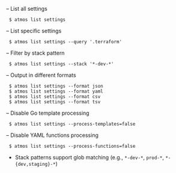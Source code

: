 – List all settings
```
 $ atmos list settings
```

– List specific settings
```
 $ atmos list settings --query '.terraform'
```

– Filter by stack pattern
```
 $ atmos list settings --stack '*-dev-*'
```

– Output in different formats
```
 $ atmos list settings --format json
 $ atmos list settings --format yaml
 $ atmos list settings --format csv
 $ atmos list settings --format tsv
```

– Disable Go template processing
```
 $ atmos list settings --process-templates=false
```

– Disable YAML functions processing
```
 $ atmos list settings --process-functions=false
```

- Stack patterns support glob matching (e.g., `*-dev-*`, `prod-*`, `*-{dev,staging}-*`)
